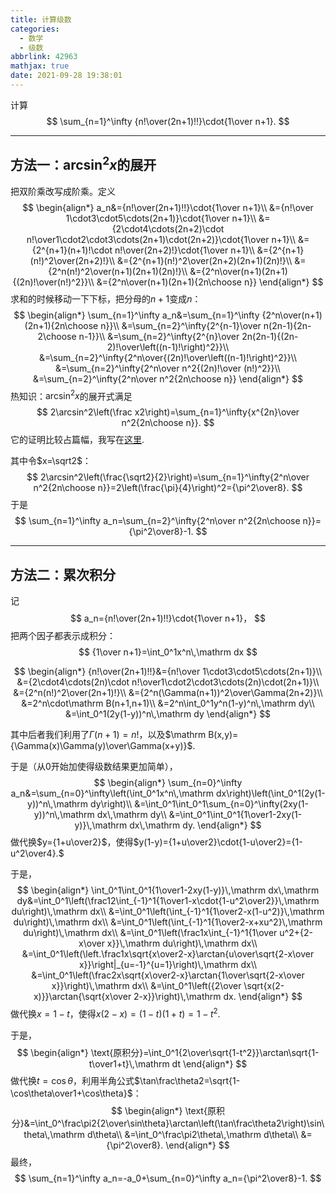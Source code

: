 ```yaml
---
title: 计算级数
categories:
  - 数学
  - 级数
abbrlink: 42963
mathjax: true
date: 2021-09-28 19:38:01
---
```


计算
$$
\sum_{n=1}^\infty
{n!\over(2n+1)!!}\cdot{1\over n+1}.
$$

<!--more-->

---

## 方法一：$\arcsin^2x$的展开

把双阶乘改写成阶乘。定义
$$
\begin{align*}
a_n&={n!\over(2n+1)!!}\cdot{1\over n+1}\\
&={n!\over 1\cdot3\cdot5\cdots(2n+1)}\cdot{1\over n+1}\\
&={2\cdot4\cdots(2n+2)\cdot n!\over1\cdot2\cdot3\cdots(2n+1)\cdot(2n+2)}\cdot{1\over n+1}\\
&={2^{n+1}(n+1)!\cdot n!\over(2n+2)!}\cdot{1\over n+1}\\
&={2^{n+1}(n!)^2\over(2n+2)!}\\
&={2^{n+1}(n!)^2\over(2n+2)(2n+1)(2n)!}\\
&={2^n(n!)^2\over(n+1)(2n+1)(2n)!}\\
&={2^n\over(n+1)(2n+1){(2n)!\over(n!)^2}}\\
&={2^n\over(n+1)(2n+1){2n\choose n}}
\end{align*}
$$
求和的时候移动一下下标，把分母的$n+1$变成$n$：
$$
\begin{align*}
\sum_{n=1}^\infty a_n&=\sum_{n=1}^\infty {2^n\over(n+1)(2n+1){2n\choose n}}\\
&=\sum_{n=2}^\infty{2^{n-1}\over n(2n-1){2n-2\choose n-1}}\\
&=\sum_{n=2}^\infty{2^{n}\over 2n(2n-1){(2n-2)!\over\left((n-1)!\right)^2}}\\
&=\sum_{n=2}^\infty{2^n\over{(2n)!\over\left((n-1)!\right)^2}}\\
&=\sum_{n=2}^\infty{2^n\over n^2{(2n)!\over (n!)^2}}\\
&=\sum_{n=2}^\infty{2^n\over n^2{2n\choose n}}
\end{align*}
$$
热知识：$\arcsin^2 x$的展开式满足
$$
2\arcsin^2\left(\frac x2\right)=\sum_{n=1}^\infty{x^{2n}\over n^2{2n\choose n}}.
$$
它的证明比较占篇幅，我写在[这里](/posts/20316/index.html).

其中令$x=\sqrt2$：
$$
2\arcsin^2\left(\frac{\sqrt2}{2}\right)=\sum_{n=1}^\infty{2^n\over n^2{2n\choose n}}=2\left(\frac{\pi}{4}\right)^2={\pi^2\over8}.
$$
于是
$$
\sum_{n=1}^\infty a_n=\sum_{n=2}^\infty{2^n\over n^2{2n\choose n}}={\pi^2\over8}-1.
$$

---

## 方法二：累次积分

记
$$
a_n={n!\over(2n+1)!!}\cdot{1\over n+1}，
$$
把两个因子都表示成积分：
$$
{1\over n+1}=\int_0^1x^n\,\mathrm dx
$$

$$
\begin{align*}
{n!\over(2n+1)!!}&={n!\over 1\cdot3\cdot5\cdots(2n+1)}\\
&={2\cdot4\cdots(2n)\cdot n!\over1\cdot2\cdot3\cdots(2n)\cdot(2n+1)}\\
&={2^n(n!)^2\over(2n+1)!}\\
&={2^n(\Gamma(n+1))^2\over\Gamma(2n+2)}\\
&=2^n\cdot\mathrm B(n+1,n+1)\\
&=2^n\int_0^1y^n(1-y)^n\,\mathrm dy\\
&=\int_0^1(2y(1-y))^n\,\mathrm dy
\end{align*}
$$

其中后者我们利用了$\Gamma(n+1)=n!$，以及$\mathrm B(x,y)={\Gamma(x)\Gamma(y)\over\Gamma(x+y)}$.

于是（从$0$开始加使得级数结果更加简单），
$$
\begin{align*}
\sum_{n=0}^\infty a_n&=\sum_{n=0}^\infty\left(\int_0^1x^n\,\mathrm dx\right)\left(\int_0^1(2y(1-y))^n\,\mathrm dy\right)\\
&=\int_0^1\int_0^1\sum_{n=0}^\infty(2xy(1-y))^n\,\mathrm dx\,\mathrm dy\\
&=\int_0^1\int_0^1{1\over1-2xy(1-y)}\,\mathrm dx\,\mathrm dy.
\end{align*}
$$
做代换$y={1+u\over2}$，使得$y(1-y)={1+u\over2}\cdot{1-u\over2}={1-u^2\over4}.$

于是，
$$
\begin{align*}
\int_0^1\int_0^1{1\over1-2xy(1-y)}\,\mathrm dx\,\mathrm dy&=\int_0^1\left(\frac12\int_{-1}^1{1\over1-x\cdot{1-u^2\over2}}\,\mathrm du\right)\,\mathrm dx\\
&=\int_0^1\left(\int_{-1}^1{1\over2-x(1-u^2)}\,\mathrm du\right)\,\mathrm dx\\
&=\int_0^1\left(\int_{-1}^1{1\over2-x+xu^2}\,\mathrm du\right)\,\mathrm dx\\
&=\int_0^1\left(\frac1x\int_{-1}^1{1\over u^2+{2-x\over x}}\,\mathrm du\right)\,\mathrm dx\\
&=\int_0^1\left(\left.\frac1x\sqrt{x\over2-x}\arctan{u\over\sqrt{2-x\over x}}\right|_{u=-1}^{u=1}\right)\,\mathrm dx\\
&=\int_0^1\left(\frac2x\sqrt{x\over2-x}\arctan{1\over\sqrt{2-x\over x}}\right)\,\mathrm dx\\
&=\int_0^1\left({2\over \sqrt{x(2-x)}}\arctan{\sqrt{x\over 2-x}}\right)\,\mathrm dx.
\end{align*}
$$
做代换$x=1-t$，使得$x(2-x)=(1-t)(1+t)=1-t^2$.

于是，
$$
\begin{align*}
\text{原积分}=\int_0^1{2\over\sqrt{1-t^2}}\arctan\sqrt{1-t\over1+t}\,\mathrm dt
\end{align*}
$$
做代换$t=\cos\theta$，利用半角公式$\tan\frac\theta2=\sqrt{1-\cos\theta\over1+\cos\theta}$：
$$
\begin{align*}
\text{原积分}&=\int_0^\frac\pi2{2\over\sin\theta}\arctan\left(\tan\frac\theta2\right)\sin\theta\,\mathrm d\theta\\
&=\int_0^\frac\pi2\theta\,\mathrm d\theta\\
&={\pi^2\over8}.
\end{align*}
$$
最终，
$$
\sum_{n=1}^\infty a_n=-a_0+\sum_{n=0}^\infty a_n={\pi^2\over8}-1.
$$
